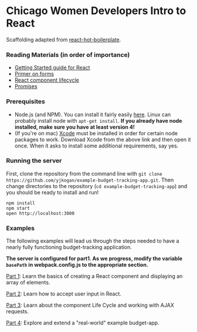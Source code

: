 Chicago Women Developers Intro to React
=====================

Scaffolding adapted from [react-hot-boilerplate](https://github.com/gaearon/react-hot-boilerplate).

### Reading Materials (in order of importance)
- [Getting Started guide for React](https://facebook.github.io/react/docs/getting-started.html)
- [Primer on forms](http://blog.iansinnott.com/managing-state-and-controlled-form-fields-with-react/)
- [React component lifecycle](https://facebook.github.io/react/docs/component-specs.html)
- [Promises](https://spring.io/understanding/javascript-promises)

### Prerequisites
- Node.js (and NPM). You can install it fairly easily [here](https://nodejs.org/en/).
  Linux can probably install node with `apt-get install`.
  **If you already have node installed, make sure you have at least version 4!**
- (If you're on mac) [Xcode](https://developer.apple.com/xcode/download/) must be installed in order
  for certain node packages to work. Download Xcode from the above link and then open it once. When
  it asks to install some additional requirements, say yes.

### Running the server
First, clone the repository from the command line with `git clone https://github.com/yjkogan/example-budget-tracking-app.git`.
Then change directories to the repository (`cd example-budget-tracking-app`) and you should be ready to install and run!

```
npm install
npm start
open http://localhost:3000
```

### Examples
The following examples will lead us through the steps needed to have
a nearly fully functioning budget-tracking application.

**The server is configured for part1. As we progress, modify the variable `basePath` in webpack.config.js to the appropriate section.**

[Part 1](https://github.com/yjkogan/example-budget-tracking-app/wiki/Part-1): Learn the basics of creating a React component and displaying an array of elements.

[Part 2](https://github.com/yjkogan/example-budget-tracking-app/wiki/Part-2): Learn how to accept user input in React.

[Part 3](https://github.com/yjkogan/example-budget-tracking-app/wiki/Part-3): Learn about the component Life Cycle and working with AJAX requests.

[Part 4](https://github.com/yjkogan/example-budget-tracking-app/wiki/Part-4): Explore and extend a "real-world" example budget-app.
